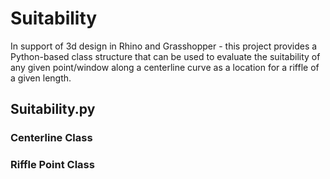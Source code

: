 # Suitability

In support of 3d design in Rhino and Grasshopper - this project provides a Python-based class structure that can be used to evaluate the suitability of any given point/window along a centerline curve as a location for a riffle of a given length.

## Suitability.py

### Centerline Class

### Riffle Point Class


